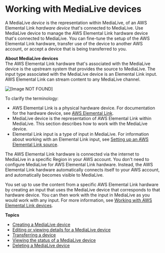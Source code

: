 # Working with MediaLive devices<a name="eml-devices"></a>

A MediaLive *device* is the representation within MediaLive, of an AWS Elemental Link *hardware device* that's connected to MediaLive\. Use MediaLive device to manage the AWS Elemental Link hardware device that's connected to MediaLive\. You can fine\-tune the setup of the AWS Elemental Link hardware, transfer use of the device to another AWS account, or accept a device that is being transferred to you\.

**About MediaLive devices**  
The AWS Elemental Link hardware that's associated with the MediaLive device is the upstream system that provides the source to MediaLive\. The input type associated with the MediaLive device is an Elemental Link input\. AWS Elemental Link can stream content to any MediaLive channel\. 

![\[Image NOT FOUND\]](http://docs.aws.amazon.com/medialive/latest/ug/images\link-parts.png)

To clarify the terminology:
+ AWS Elemental Link is a physical hardware device\. For documentation for the hardware device, see [AWS Elemental Link](http://aws.amazon.com/medialive/features/link/)\.
+ MediaLive device is the representation of AWS Elemental Link within MediaLive\. This section describes how to work with the MediaLive device\.
+ Elemental Link input is a type of input in MediaLive\. For information about working with an Elemental Link input, see [Setting up an AWS Elemental Link source](device-push-upstream.md)\.

The AWS Elemental Link hardware is connected via the internet to MediaLive in a specific Region in your AWS account\. You don't need to configure MediaLive for AWS Elemental Link hardware\. Instead, the AWS Elemental Link hardware automatically connects itself to your AWS account, and automatically becomes visible to MediaLive\.

You set up to use the content from a specific AWS Elemental Link hardware by creating an input that uses the MediaLive device that corresponds to that hardware device\. You can then work with the input in MediaLive as you would work with any input\. For more information, see [Working with AWS Elemental Link devices](feature-elink.md)\.

**Topics**
+ [Creating a MediaLive device](device-create.md)
+ [Editing or viewing details for a MediaLive device](device-edit.md)
+ [Transferring a device](device-transfers.md)
+ [Viewing the status of a MediaLive device](device-status.md)
+ [Deleting a MediaLive device](device-delete.md)